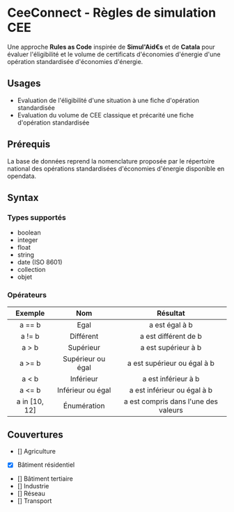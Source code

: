 # CeeConnect - Règles de simulation CEE

Une approche **Rules as Code** inspirée de **Simul'Aid€s** et de **Catala** pour évaluer l'éligibilité et le volume de certificats d'économies d'énergie d'une opération standardisée d'économies d'énergie.

## Usages

- Evaluation de l'éligibilité d'une situation à une fiche d'opération standardisée
- Evaluation du volume de CEE classique et précarité une fiche d'opération standardisée

## Prérequis

La base de données reprend la nomenclature proposée par le répertoire national des opérations standardisées d'économies d'énergie disponible en opendata.

## Syntax

### Types supportés

- boolean
- integer
- float
- string
- date (ISO 8601)
- collection
- objet

### Opérateurs

| Exemple | Nom | Résultat |
|:-------:|:---:|:--------:|
| a == b | Egal | a est égal à b |
| a != b | Différent | a est différent de b |
| a > b | Supérieur | a est supérieur à b |
| a >= b | Supérieur ou égal | a est supérieur ou égal à b |
| a < b | Inférieur | a est inférieur à b |
| a <= b | Inférieur ou égal | a est inférieur ou égal à b |
| a in [10, 12] | Énumération | a est compris dans l'une des valeurs |

## Couvertures

- [] Agriculture
- [x] Bâtiment résidentiel
- [] Bâtiment tertiaire
- [] Industrie
- [] Réseau
- [] Transport
